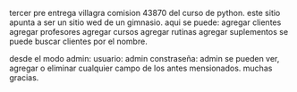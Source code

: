 tercer pre entrega villagra
comision 43870 del curso de python.
este sitio apunta a ser un sitio wed de un gimnasio.
aqui se puede:
agregar clientes
agregar profesores
agregar cursos
agregar rutinas
agregar suplementos
se puede buscar clientes por el nombre.

desde el modo admin:
usuario: admin
constraseña: admin
se pueden ver, agregar o eliminar cualquier campo de los antes mensionados. 
muchas gracias.
